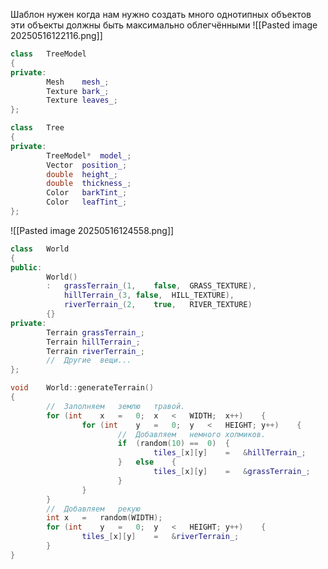 Шаблон нужен когда нам нужно создать много однотипных объектов эти объекты должны быть максимально облегчёнными
![[Pasted image 20250516122116.png]]

```cpp
class	TreeModel
{
private:
		Mesh	mesh_;
		Texture	bark_;
		Texture	leaves_;
};
```

```cpp
class	Tree
{
private:
		TreeModel*	model_;
		Vector	position_;
		double	height_;
		double	thickness_;
		Color	barkTint_;
		Color	leafTint_;
};
```

![[Pasted image 20250516124558.png]]

```cpp
class	World
{
public:
		World()
		:	grassTerrain_(1,	false,	GRASS_TEXTURE),
			hillTerrain_(3,	false,	HILL_TEXTURE),
			riverTerrain_(2,	true,	RIVER_TEXTURE)
		{}
private:
		Terrain	grassTerrain_;
		Terrain	hillTerrain_;
		Terrain	riverTerrain_;
		//	Другие	вещи...
};
```

```cpp
void	World::generateTerrain()
{
		//	Заполняем	землю	травой.
		for	(int	x	=	0;	x	<	WIDTH;	x++)	{
				for	(int	y	=	0;	y	<	HEIGHT;	y++)	{
						//	Добавляем	немного	холмиков.
						if	(random(10)	==	0)	{
								tiles_[x][y]	=	&hillTerrain_;
						}	else	{
								tiles_[x][y]	=	&grassTerrain_;
						}
				}
		}
		//	Добавляем	рекую
		int	x	=	random(WIDTH);
		for	(int	y	=	0;	y	<	HEIGHT;	y++)	{
				tiles_[x][y]	=	&riverTerrain_;
		}
}
```
